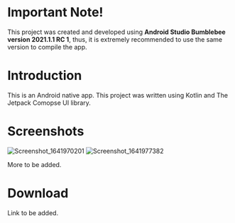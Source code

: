 # Important Note!
This project was created and developed using **Android Studio Bumblebee version 2021.1.1 RC 1**, thus, it is extremely recommended to use the same version to compile the app.

# Introduction
This is an Android native app.
This project was written using Kotlin and The Jetpack Comopse UI library. 

# Screenshots
![Screenshot_1641970201](https://user-images.githubusercontent.com/20232485/149078152-beea1062-e5c0-4f94-a3b1-75b1fb5ec537.png)
![Screenshot_1641977382](https://user-images.githubusercontent.com/20232485/149094442-4c4bcc5b-2c33-4115-9a25-5a0491a486cf.png)


More to be added.

# Download
Link to be added.

